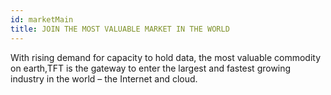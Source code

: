 ```yaml
---
id: marketMain
title: JOIN THE MOST VALUABLE MARKET IN THE WORLD
---
```

With rising demand for capacity to hold data, the most valuable commodity on earth,TFT is the gateway to enter the largest and fastest growing industry in the world – the Internet and cloud.
